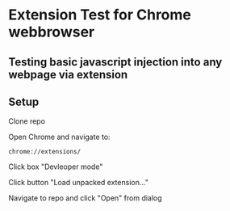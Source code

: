 # Extension Test for Chrome webbrowser

## Testing basic javascript injection into any webpage via extension

## Setup

Clone repo

Open Chrome and navigate to:

    chrome://extensions/

Click box "Devleoper mode" 

Click button "Load unpacked extension..."

Navigate to repo and click "Open" from dialog


